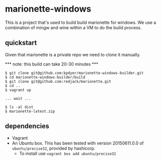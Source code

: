 # marionette-windows

This is a project that's used to build build marionette for windows. We use a combination of mingw and wine within a VM to do the build process.

quickstart
----------

Given that marionette is a private repo we need to clone it manually.

*** note: this build can take 20-30 minutes ***

```console
$ git clone git@github.com:kpdyer/marionette-windows-builder.git
$ cd marionette-windows-builder/build
$ git clone git@github.com:redjack/marionette.git
$ cd ..
$ vagrant up

... wait ...

$ ls -al dist
$ marionette-latest.zip
```

dependencies
------------

* Vagrant
* An Ubuntu box. This has been tested with version 20150611.0.0 of ```ubuntu/precise32```, provided by hashicorp.
  * To install use ```vagrant box add ubuntu/precise32```
